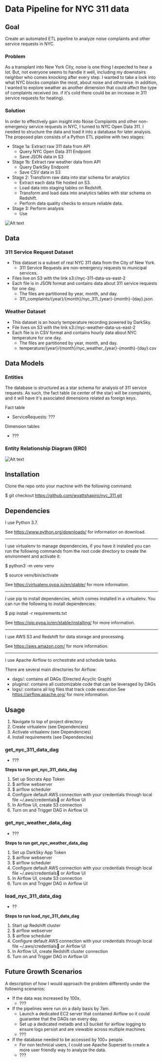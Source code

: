 # Data Pipeline for NYC 311 data

## Goal

Create an automated ETL pipeline to analyze noise complaints and other service requests in NYC.


### Problem

As a transplant into New York City, noise is one thing I expected to hear a lot. But, not everyone seems to handle it well, including my downstairs neighbor who comes knocking after every step. I wanted to take a look into what NYC blocks complain the most, about noise and otherwise. In addition, I wanted to explore weather as another dimension that could affect the type of complaints received (ex. if it's cold there could be an increase in 311 service requests for heating).

### Solution

In order to effectively gain insight into Noise Complaints and other non-emergency service requests in NYC, I turned to NYC Open Data 311. I needed to structure the data and load it into a database for later analysis. The proposed plan consists of a Python ETL pipeline with two stages:

- Stage 1a: Extract raw 311 data from API
  - Query NYC Open Data 311 Endpoint
  - Save JSON data in S3
- Stage 1b: Extract raw weather data from API
  - Query DarkSky Endpoint
  - Save CSV data in S3
- Stage 2: Transform raw data into star schema for analytics
  - Extract each data file hosted on S3.
  - Load data into staging tables on Redshift.
  - Transform and load data into analytics tables with star schema on Redshift.
  - Perform data quality checks to ensure reliable data.
- Stage 3: Perform analysis
  - Use

![Alt text]()


## Data

### 311 Service Request Dataset

- This dataset is a subset of real NYC 311 data from the City of New York.
  - 311 Service Requests are non-emergency requests to municipal services.
- Files live on S3 with the link s3://nyc-311-data-us-east-2
- Each file is in JSON format and contains data about 311 service requests for one day.
  - The files are partitioned by year, month, and day.
  - 311_complaints/{year}/{month}/nyc_311_{year}-{month}-{day}.json

### Weather Dataset

- This dataset is an hourly temperature recording powered by DarkSky.
- File lives on S3 with the link s3://nyc-weather-data-us-east-2
- Each file is in CSV format and contains hourly data about NYC temperature for one day.
  - The files are partitioned by year, month, and day.
  - temperature/{year}/{month}/nyc_weather_{year}-{month}-{day}.csv


## Data Models

### Entities

The database is structured as a star schema for analysis of 311 service requests. As such, the fact table (ie center of the star) will be complaints, and it will have it's associated dimensions related as foreign keys.

Fact table
- ServiceRequests: ???

Dimension tables
- ???

### Entity Relationship Diagram (ERD)

![Alt text](nyc_311_ERD.png?raw=true "NYC 311 ERD")


## Installation

Clone the repo onto your machine with the following command:

$ git checkout https://github.com/wyattshapiro/nyc_311.git


## Dependencies

I use Python 3.7.

See https://www.python.org/downloads/ for information on download.

----

I use virtualenv to manage dependencies, if you have it installed you can run
the following commands from the root code directory to create the environment and
activate it:

$ python3 -m venv venv

$ source venv/bin/activate

See https://virtualenv.pypa.io/en/stable/ for more information.

----

I use pip to install dependencies, which comes installed in a virtualenv.
You can run the following to install dependencies:

$ pip install -r requirements.txt

See https://pip.pypa.io/en/stable/installing/ for more information.

----

I use AWS S3 and Redshift for data storage and processing.

See https://aws.amazon.com/ for more information.

----

I use Apache Airflow to orchestrate and schedule tasks.

There are several main directories for Airflow:

- dags/: contains all DAGs (Directed Acyclic Graph)
- plugins/: contains all customizable code that can be leveraged by DAGs
- logs/: contains all log files that track code execution
See https://airflow.apache.org/ for more information.


## Usage

1. Navigate to top of project directory
2. Create virtualenv (see Dependencies)
3. Activate virtualenv (see Dependencies)
4. Install requirements (see Dependencies)

### get_nyc_311_data_dag
- ???

**Steps to run get_nyc_311_data_dag**
1. Set up Socrata App Token
2. $ airflow webserver
3. $ airflow scheduler
4. Configure default AWS connection with your credentials through local file ~/.aws/credentials or Airflow UI
5. In Airflow UI, create S3 connection
6. Turn on and Trigger DAG in Airflow UI


### get_nyc_weather_data_dag
- ???

**Steps to run get_nyc_weather_data_dag**
1. Set up DarkSky App Token
2. $ airflow webserver
3. $ airflow scheduler
4. Configure default AWS connection with your credentials through local file ~/.aws/credentials or Airflow UI
5. In Airflow UI, create S3 connection
6. Turn on and Trigger DAG in Airflow UI


### load_nyc_311_data_dag
- ??

**Steps to run load_nyc_311_data_dag**
1. Start up Redshift cluster
2. $ airflow webserver
3. $ airflow scheduler
4. Configure default AWS connection with your credentials through local file ~/.aws/credentials or Airflow UI
5. In Airflow UI, create Redshift cluster connection
6. Turn on and Trigger DAG in Airflow UI


## Future Growth Scenarios

A description of how I would approach the problem differently under the following scenarios:
- If the data was increased by 100x.
  - ???
- If the pipelines were run on a daily basis by 7am.
  - Launch a dedicated EC2 server that contained Airflow so it could guarantee that the DAGs ran every day.
  - Set up a dedicated metadb and s3 bucket for airflow logging to ensure logs persist and are viewable across multiple machines
  - ???
- If the database needed to be accessed by 100+ people.
  - For non technical users, I could use Apache Superset to create a more user friendly way to analyze the data.
  - ???
